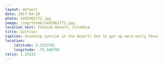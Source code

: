 ```yaml
---
layout: default
date: 2017-04-20
photo: 1492961772.jpg
image: /img/thumb/1492961772.jpg
location_text: Tatacoa Desert, Colombia
title: Sunrise!
caption: Stunning sunrise in the desert! Got to get up very early though... but it was worth it!
location:
    latitude: 3.2323761
    longitude: -75.168794
ratio: 1.33333
---
```

